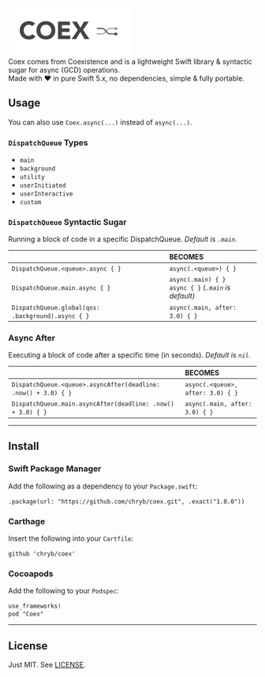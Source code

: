 <span style="text-align: center;">
<img src="./Assets/title-image.png" data-canonical-src="./Assets/title-image.png" width="250px" height="100px" />
<br>
Coex comes from Coexistence and is a lightweight Swift library & syntactic sugar for async (GCD) operations.<br>
Made with ♥ in pure Swift 5.x, no dependencies, simple & fully portable.
</span>

## Usage

You can also use `Coex.async(...)` instead of `async(...)`.

### `DispatchQueue` Types

* `main`
* `background`
* `utility`
* `userInitiated`
* `userInteractive`
* `custom`

### `DispatchQueue` Syntactic Sugar

Running a block of code in a specific DispatchQueue. _Default is `.main`._

||BECOMES|
|:--|:--|
|`DispatchQueue.<queue>.async { }` | `async(.<queue>) { }` |
|`DispatchQueue.main.async { }` | `async(.main) { }` <br>  `async { }` (_`.main` is default)_|
| `DispatchQueue.global(qos:  .background).async { }` | `async(.main, after: 3.0) { }` |

### Async After

Executing a block of code after a specific time (in seconds). _Default is `nil`._

||BECOMES|
|:--|:--|
|`DispatchQueue.<queue>.asyncAfter(deadline: .now() + 3.0) { }` | `async(.<queue>, after: 3.0) { }` |
| `DispatchQueue.main.asyncAfter(deadline: .now() + 3.0) { }` | `async(.main, after: 3.0) { }` |

---

## Install

### Swift Package Manager

Add the following as a dependency to your `Package.swift`:

```
.package(url: "https://github.com/chryb/coex.git", .exact("1.0.0"))
```

### Carthage

Insert the following into your `Cartfile`:

```
github 'chryb/coex'
```

### Cocoapods

Add the following to your `Podspec`:

```
use_frameworks!
pod "Coex"
```

---

## License

Just MIT. See [LICENSE](./LICENSE).
